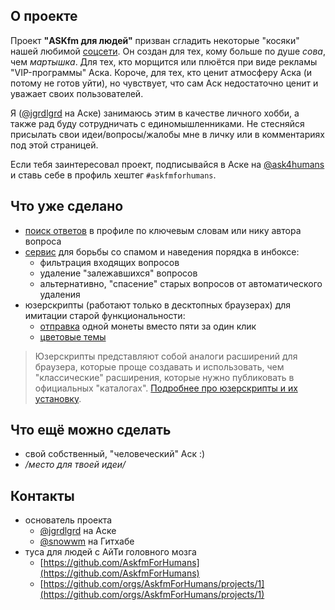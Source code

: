 ## О проекте

Проект **"ASKfm для людей"** призван сгладить некоторые "косяки" нашей любимой [соцсети](https://ask.fm/). Он создан для тех, кому больше по душе *сова*, чем *мартышка*. Для тех, кто морщится или плюётся при виде рекламы "VIP-программы" Аска. Короче, для тех, кто ценит атмосферу Аска (и потому не готов уйти), но чувствует, что сам Аск недостаточно ценит и уважает своих пользователей.

Я ([@jgrdlgrd](https://ask.fm/jgrdlgrd) на Аске) занимаюсь этим в качестве личного хобби, а также рад буду сотрудничать с единомышленниками.
Не стесняйся присылать свои идеи/вопросы/жалобы мне в личку или в комментариях под этой страницей.

Если тебя заинтересовал проект, подписывайся в Аске на [@ask4humans](https://ask.fm/ask4humans) и ставь себе в профиль хештег `#askfmforhumans`.

## Что уже сделано

- [поиск ответов](/search) в профиле по ключевым словам или нику автора вопроса
- [сервис](/bot) для борьбы со спамом и наведения порядка в инбоксе:
  - фильтрация входящих вопросов
  - удаление "залежавшихся" вопросов
  - альтернативно, "спасение" старых вопросов от автоматического удаления
- юзерскрипты (работают только в десктопных браузерах) для имитации старой функциональности:
  - [отправка](/userjs/1coin) одной монеты вместо пяти за один клик
  - [цветовые темы](/userjs/themes)

> Юзерскрипты представляют собой аналоги расширений для браузера, которые проще создавать и использовать, чем "классические" расширения, которые нужно публиковать в официальных "каталогах". [Подробнее про юзерскрипты и их установку](https://greasyfork.org/ru/help/installing-user-scripts).

## Что ещё можно сделать

- свой собственный, "человеческий" Аск :)
- */место для твоей идеи/*

## Контакты

- основатель проекта
  - [@jgrdlgrd](https://ask.fm/jgrdlgrd) на Аске
  - [@snowwm](https://github.com/snowwm) на Гитхабе
- туса для людей с АйТи головного мозга  
  - [https://github.com/AskfmForHumans](https://github.com/AskfmForHumans)
  - [https://github.com/orgs/AskfmForHumans/projects/1](https://github.com/orgs/AskfmForHumans/projects/1)
